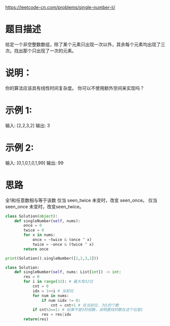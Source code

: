 https://leetcode-cn.com/problems/single-number-ii/
# 题目描述
给定一个非空整数数组，除了某个元素只出现一次以外，其余每个元素均出现了三次。找出那个只出现了一次的元素。

# 说明：
你的算法应该具有线性时间复杂度。 你可以不使用额外空间来实现吗？

# 示例 1:
输入: [2,2,3,2]
输出: 3

# 示例 2:
输入: [0,1,0,1,0,1,99]
输出: 99

# 思路
全1和任意数相与等于该数
仅当 seen_twice 未变时，改变 seen_once。
仅当 seen_once 未变时，改变seen_twice。

```python
class Solution(object):
    def singleNumber(self, nums):
        once = 0
        twice = 0
        for x in nums:
            once = ~twice & (once ^ x)
            twice = ~once & (twice ^ x)
        return once

print(Solution().singleNumber([2,2,3,2]))
```

```python
class Solution:
    def singleNumber(self, nums: List[int]) -> int:
        res = 0
        for i in range(32): # 最大有32位
            cnt = 0
            idx = 1<<i # 当前位
            for num in nums:
                if num &idx != 0:
                    cnt = cnt+1 # 在当前位，为1的个数
            if cnt%3==1: # 如果不是3的倍数，说明要找的数在这个位是1
                res = res|idx
        return(res)
```